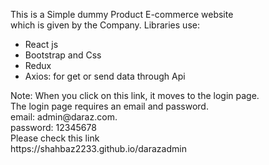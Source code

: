 This is a Simple dummy Product E-commerce website <br />
which is given by the Company.
Libraries use:
<ul>
  <li>React js </li>
  <li>Bootstrap and Css</li>
  <li>Redux</li>
  <li><bold>Axios:</bold> for get or send data through Api</li>
</ul>
Note: When you click on this link, it moves to the login page.<br /> 
The login page requires an email and password. <br />
email: admin@daraz.com.<br />
password: 12345678 <br />
Please check this link <br /> https://shahbaz2233.github.io/darazadmin 
